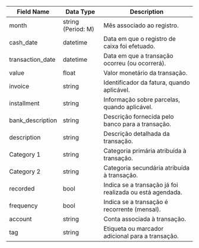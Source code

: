 | Field Name       | Data Type          | Description                                                      |
|------------------|--------------------|------------------------------------------------------------------|
| month            | string (Period: M) | Mês associado ao registro.                                       |
| cash_date        | datetime           | Data em que o registro de caixa foi efetuado.                    |
| transaction_date | datetime           | Data em que a transação ocorreu (ou ocorrerá).                   |
| value            | float              | Valor monetário da transação.                                    |
| invoice          | string             | Identificador da fatura, quando aplicável.                      |
| installment      | string             | Informação sobre parcelas, quando aplicável.                     |
| bank_description | string             | Descrição fornecida pelo banco para a transação.                 |
| description      | string             | Descrição detalhada da transação.                                |
| Category 1       | string             | Categoria primária atribuída à transação.                        |
| Category 2       | string             | Categoria secundária atribuída à transação.                      |
| recorded         | bool               | Indica se a transação já foi realizada ou está agendada.         |
| frequency        | bool               | Indica se a transação é recorrente (mensal).         |
| account          | string             | Conta associada à transação.                                     |
| tag              | string             | Etiqueta ou marcador adicional para a transação.                 |
